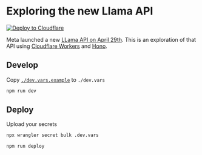 # Exploring the new Llama API

[![Deploy to Cloudflare](https://deploy.workers.cloudflare.com/button)](https://deploy.workers.cloudflare.com/?url=https://github.com/craigsdennis/llama-api-exploring)


Meta launched a new [LLama API on April 29th](https://llama.developer.meta.com/docs/). This is an exploration of that API using [Cloudflare Workers](https://developers.cloudflare.com) and [Hono](https://honojs.dev).

## Develop

Copy [`./dev.vars.example`](./.dev.vars.example) to `./dev.vars`

```bash
npm run dev
```

## Deploy

Upload your secrets

```bash
npx wrangler secret bulk .dev.vars
```

```bash
npm run deploy
```
